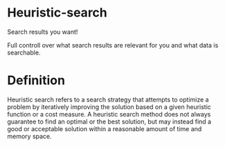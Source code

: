 # Heuristic-search
Search results you want!

Full controll over what search results are relevant for you and what data is searchable. 

# Definition
Heuristic search refers to a search strategy that attempts to optimize a problem by iteratively improving the solution based on a given heuristic function or a cost measure. A heuristic search method does not always guarantee to find an optimal or the best solution, but may instead find a good or acceptable solution within a reasonable amount of time and memory space.
